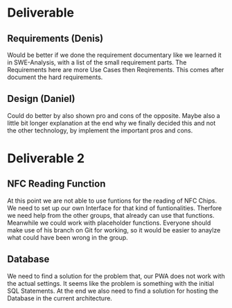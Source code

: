 # Deliverable 

## Requirements (Denis)
Would be better if we done the requirement documentary like we learned it in SWE-Analysis, with a list of the small requirement parts. The Requirements here are more Use Cases then Reqirements. This comes after document the hard requirements.

## Design (Daniel)
Could do better by also shown pro and cons of the opposite. Maybe also a little bit longer explanation at the end why we finally decided this and not the other technology, by implement the important pros and cons.

# Deliverable 2

## NFC Reading Function
At this point we are not able to use funtions for the reading of NFC Chips. We need to set up our own Interface for that kind of funtionalities. Therfore we need help from the other groups, that already can use that functions. Meanwhile we could work with placeholder functions. Everyone should make use of his branch on Git for working, so it would be easier to anaylze what could have been wrong in the group.

## Database
We need to find a solution for the problem that, our PWA does not work with the actual settings. It seems like the problem is something with the initial SQL Statements.
At the end we also need to find a solution for hosting the Database in the current architecture.
